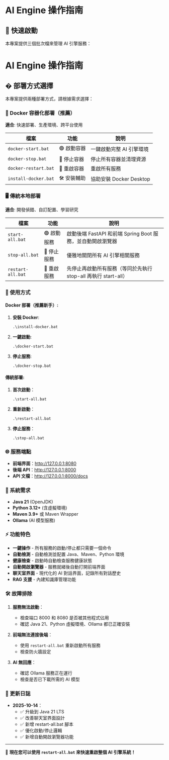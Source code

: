 # AI Engine 操作指南

## 🚀 快速啟動

本專案提供三個批次檔來管理 AI 引擎服務：

# AI Engine 操作指南

## � 部署方式選擇

本專案提供兩種部署方式，請根據需求選擇：

### 🐳 Docker 容器化部署（推薦）
**適合**: 快速部署、生產環境、跨平台使用

| 檔案 | 功能 | 說明 |
|------|------|------|
| `docker-start.bat` | 🟢 啟動容器 | 一鍵啟動完整 AI 引擎環境 |
| `docker-stop.bat` | 🔴 停止容器 | 停止所有容器並清理資源 |
| `docker-restart.bat` | 🔄 重啟容器 | 重啟所有服務 |
| `install-docker.bat` | 🛠️ 安裝輔助 | 協助安裝 Docker Desktop |

### 🖥️ 傳統本地部署  
**適合**: 開發偵錯、自訂配置、學習研究

| 檔案 | 功能 | 說明 |
|------|------|------|
| `start-all.bat` | 🟢 啟動服務 | 啟動後端 FastAPI 和前端 Spring Boot 服務，並自動開啟瀏覽器 |
| `stop-all.bat` | 🔴 停止服務 | 優雅地關閉所有 AI 引擎相關服務 |
| `restart-all.bat` | 🔄 重啟服務 | 先停止再啟動所有服務（等同於先執行 stop-all 再執行 start-all） |

### 🎯 使用方式

#### Docker 部署（推薦新手）:
1. **安裝 Docker**:
   ```batch
   .\install-docker.bat
   ```

2. **一鍵啟動**:
   ```batch
   .\docker-start.bat
   ```

3. **停止服務**:
   ```batch
   .\docker-stop.bat
   ```

#### 傳統部署:
1. **首次啟動**：
   ```batch
   .\start-all.bat
   ```

2. **重新啟動**：
   ```batch
   .\restart-all.bat
   ```

3. **停止服務**：
   ```batch
   .\stop-all.bat
   ```

### 🌐 服務端點

- **前端界面**：http://127.0.0.1:8080
- **後端 API**：http://127.0.0.1:8000
- **API 文檔**：http://127.0.0.1:8000/docs

### 🔧 系統需求

- **Java 21** (OpenJDK)
- **Python 3.12+** (含虛擬環境)
- **Maven 3.9+** 或 Maven Wrapper
- **Ollama** (AI 模型服務)

### ⚡ 功能特色

- **一鍵操作** - 所有服務的啟動/停止都只需要一個命令
- **自動檢測** - 自動檢測並配置 Java、Maven、Python 環境
- **健康檢查** - 啟動時自動檢查服務健康狀態
- **自動開啟瀏覽器** - 服務就緒後自動打開前端界面
- **聊天室界面** - 現代化的 AI 對話界面，記錄所有對話歷史
- **RAG 支援** - 內建知識庫管理功能

### 🛠️ 故障排除

1. **服務無法啟動**：
   - 檢查端口 8000 和 8080 是否被其他程式佔用
   - 確認 Java 21、Python 虛擬環境、Ollama 都已正確安裝

2. **前端無法連接後端**：
   - 使用 `restart-all.bat` 重新啟動所有服務
   - 檢查防火牆設定

3. **AI 無回應**：
   - 確認 Ollama 服務正在運行
   - 檢查是否已下載所需的 AI 模型

### 📝 更新日誌

- **2025-10-14**：
  - ✅ 升級到 Java 21 LTS
  - ✅ 改善聊天室界面設計
  - ✅ 新增 restart-all.bat 腳本
  - ✅ 優化啟動/停止邏輯
  - ✅ 新增自動開啟瀏覽器功能

---

🎉 **現在您可以使用 `restart-all.bat` 來快速重啟整個 AI 引擎系統！**
